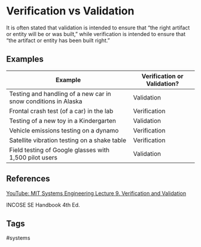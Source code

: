 # Verification vs Validation 

It is often stated that validation is intended to ensure that “the right artifact or entity will be or was built,” while verification is intended to ensure that “the artifact or entity has been built right.”  

## Examples
|Example|Verification or Validation?|
|--|--|
|Testing and handling of a new car in snow conditions in Alaska|Validation|
|Frontal crash test (of a car) in the lab|Verification|
|Testing of a new toy in a Kindergarten|Validation|
|Vehicle emissions testing on a dynamo|Verification|
|Satellite vibration testing on a shake table|Verification|
|Field testing of Google glasses with 1,500 pilot users|Validation|
## References
[YouTube: MIT Systems Engineering Lecture 9. Verification and Validation ](https://www.youtube.com/watch?v=-63JXElqPaY)

INCOSE SE Handbook 4th Ed.
## Tags
#systems
